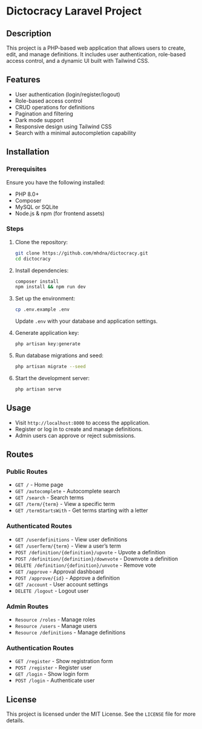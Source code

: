 # Dictocracy Laravel Project

## Description

This project is a PHP-based web application that allows users to create, edit, and manage definitions. It includes user authentication, role-based access control, and a dynamic UI built with Tailwind CSS.

## Features

- User authentication (login/register/logout)
- Role-based access control
- CRUD operations for definitions
- Pagination and filtering
- Dark mode support
- Responsive design using Tailwind CSS
- Search with a minimal autocompletion capability

## Installation

### Prerequisites

Ensure you have the following installed:

- PHP 8.0+
- Composer
- MySQL or SQLite
- Node.js & npm (for frontend assets)

### Steps

1. Clone the repository:

    ```bash
    git clone https://github.com/mhdna/dictocracy.git
    cd dictocracy
    ```

2. Install dependencies:

    ```bash
    composer install
    npm install && npm run dev
    ```

3. Set up the environment:

    ```bash
    cp .env.example .env
    ```

    Update `.env` with your database and application settings.

4. Generate application key:

    ```bash
    php artisan key:generate
    ```

5. Run database migrations and seed:

    ```bash
    php artisan migrate --seed
    ```

6. Start the development server:

    ```bash
    php artisan serve
    ```

## Usage

- Visit `http://localhost:8000` to access the application.
- Register or log in to create and manage definitions.
- Admin users can approve or reject submissions.

## Routes

### Public Routes

- `GET /` - Home page
- `GET /autocomplete` - Autocomplete search
- `GET /search` - Search terms
- `GET /term/{term}` - View a specific term
- `GET /termStartsWith` - Get terms starting with a letter

### Authenticated Routes

- `GET /userdefinitions` - View user definitions
- `GET /userTerm/{term}` - View a user’s term
- `POST /definition/{definition}/upvote` - Upvote a definition
- `POST /definition/{definition}/downvote` - Downvote a definition
- `DELETE /definition/{definition}/unvote` - Remove vote
- `GET /approve` - Approval dashboard
- `POST /approve/{id}` - Approve a definition
- `GET /account` - User account settings
- `DELETE /logout` - Logout user

### Admin Routes

- `Resource /roles` - Manage roles
- `Resource /users` - Manage users
- `Resource /definitions` - Manage definitions

### Authentication Routes

- `GET /register` - Show registration form
- `POST /register` - Register user
- `GET /login` - Show login form
- `POST /login` - Authenticate user

## License

This project is licensed under the MIT License. See the `LICENSE` file for more details.
